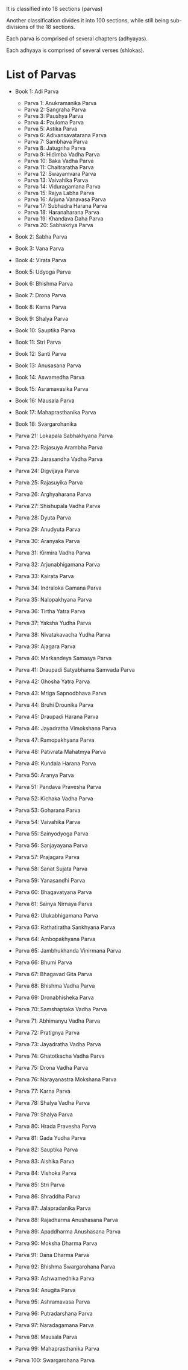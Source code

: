 It is classified into 18 sections (parvas)

Another classification divides it into 100 sections, while still being sub-divisions of the 18 sections.

Each parva is comprised of several chapters (adhyayas).

Each adhyaya is comprised of several verses (shlokas).
# List of Parvas

 - Book 1: Adi Parva 
	- Parva 1: Anukramanika Parva
	- Parva 2: Sangraha Parva
	- Parva 3: Paushya Parva
	- Parva 4: Pauloma Parva
	- Parva 5: Astika Parva
	- Parva 6: Adivansavatarana Parva
	- Parva 7: Sambhava Parva
	- Parva 8: Jatugriha Parva
	- Parva 9: Hidimba Vadha Parva
	- Parva 10: Baka Vadha Parva
	- Parva 11: Chaitraratha Parva
	- Parva 12: Swayamvara Parva
	- Parva 13: Vaivahika Parva
	- Parva 14: Viduragamana Parva
	- Parva 15: Rajya Labha Parva
	- Parva 16: Arjuna Vanavasa Parva
	- Parva 17: Subhadra Harana Parva
	- Parva 18: Haranaharana Parva
	- Parva 19: Khandava Daha Parva
	- Parva 20: Sabhakriya Parva
 - Book 2: Sabha Parva 
 - Book 3: Vana Parva 
 - Book 4: Virata Parva 
 - Book 5: Udyoga Parva 
 - Book 6: Bhishma Parva 
 - Book 7: Drona Parva 
 - Book 8: Karna Parva 
 - Book 9: Shalya Parva 
 - Book 10: Sauptika Parva 
 - Book 11: Stri Parva 
 - Book 12: Santi Parva 
 - Book 13: Anusasana Parva 
 - Book 14: Aswamedha Parva 
 - Book 15: Asramavasika Parva 
 - Book 16: Mausala Parva 
 - Book 17: Mahaprasthanika Parva 
 - Book 18: Svargarohanika 



- Parva 21: Lokapala Sabhakhyana Parva
- Parva 22: Rajasuya Arambha Parva
- Parva 23: Jarasandha Vadha Parva
- Parva 24: Digvijaya Parva
- Parva 25: Rajasuyika Parva
- Parva 26: Arghyaharana Parva
- Parva 27: Shishupala Vadha Parva
- Parva 28: Dyuta Parva
- Parva 29: Anudyuta Parva

- Parva 30: Aranyaka Parva
- Parva 31: Kirmira Vadha Parva
- Parva 32: Arjunabhigamana Parva
- Parva 33: Kairata Parva
- Parva 34: Indraloka Gamana Parva
- Parva 35: Nalopakhyana Parva
- Parva 36: Tirtha Yatra Parva
- Parva 37: Yaksha Yudha Parva
- Parva 38: Nivatakavacha Yudha Parva
- Parva 39: Ajagara Parva
- Parva 40: Markandeya Samasya Parva
- Parva 41: Draupadi Satyabhama Samvada Parva
- Parva 42: Ghosha Yatra Parva
- Parva 43: Mriga Sapnodbhava Parva
- Parva 44: Bruhi Drounika Parva
- Parva 45: Draupadi Harana Parva
- Parva 46: Jayadratha Vimokshana Parva
- Parva 47: Ramopakhyana Parva
- Parva 48: Pativrata Mahatmya Parva
- Parva 49: Kundala Harana Parva
- Parva 50: Aranya Parva

- Parva 51: Pandava Pravesha Parva
- Parva 52: Kichaka Vadha Parva
- Parva 53: Goharana Parva
- Parva 54: Vaivahika Parva
- Parva 55: Sainyodyoga Parva
- Parva 56: Sanjayayana Parva
- Parva 57: Prajagara Parva
- Parva 58: Sanat Sujata Parva
- Parva 59: Yanasandhi Parva
- Parva 60: Bhagavatyana Parva
- Parva 61: Sainya Nirnaya Parva
- Parva 62: Ulukabhigamana Parva
- Parva 63: Rathatiratha Sankhyana Parva
- Parva 64: Ambopakhyana Parva
- Parva 65: Jambhukhanda Vinirmana Parva
- Parva 66: Bhumi Parva
- Parva 67: Bhagavad Gita Parva
- Parva 68: Bhishma Vadha Parva
- Parva 69: Dronabhisheka Parva
- Parva 70: Samshaptaka Vadha Parva
- Parva 71: Abhimanyu Vadha Parva
- Parva 72: Pratignya Parva
- Parva 73: Jayadratha Vadha Parva
- Parva 74: Ghatotkacha Vadha Parva
- Parva 75: Drona Vadha Parva
- Parva 76: Narayanastra Mokshana Parva
- Parva 77: Karna Parva
- Parva 78: Shalya Vadha Parva
- Parva 79: Shalya Parva
- Parva 80: Hrada Pravesha Parva
- Parva 81: Gada Yudha Parva
- Parva 82: Sauptika Parva
- Parva 83: Aishika Parva
- Parva 84: Vishoka Parva
- Parva 85: Stri Parva
- Parva 86: Shraddha Parva
- Parva 87: Jalapradanika Parva
- Parva 88: Rajadharma Anushasana Parva
- Parva 89: Apaddharma Anushasana Parva
- Parva 90: Moksha Dharma Parva
- Parva 91: Dana Dharma Parva
- Parva 92: Bhishma Swargarohana Parva
- Parva 93: Ashwamedhika Parva
- Parva 94: Anugita Parva
- Parva 95: Ashramavasa Parva
- Parva 96: Putradarshana Parva
- Parva 97: Naradagamana Parva
- Parva 98: Mausala Parva
- Parva 99: Mahaprasthanika Parva
- Parva 100: Swargarohana Parva
